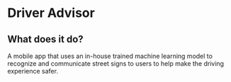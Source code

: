 # Driver Advisor

## What does it do?
A mobile app that uses an in-house trained machine learning model to recognize and communicate street signs to users to help make the driving experience safer.
